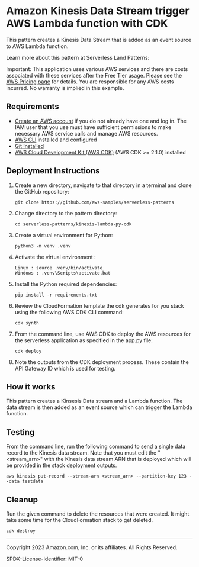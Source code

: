 # Amazon Kinesis Data Stream trigger AWS Lambda function with CDK

This pattern creates a Kinesis Data Stream that is added as an event source to AWS Lambda function.

Learn more about this pattern at Serverless Land Patterns: <live url to be added>

Important: This application uses various AWS services and there are costs associated with these services after the Free Tier usage. Please see the [AWS Pricing page](https://aws.amazon.com/pricing/) for details. You are responsible for any AWS costs incurred. No warranty is implied in this example.

## Requirements

- [Create an AWS account](https://portal.aws.amazon.com/gp/aws/developer/registration/index.html) if you do not already have one and log in. The IAM user that you use must have sufficient permissions to make necessary AWS service calls and manage AWS resources.
- [AWS CLI](https://docs.aws.amazon.com/cli/latest/userguide/install-cliv2.html) installed and configured
- [Git Installed](https://git-scm.com/book/en/v2/Getting-Started-Installing-Git)
- [AWS Cloud Development Kit (AWS CDK)](https://docs.aws.amazon.com/cdk/v2/guide/getting_started.html) (AWS CDK >= 2.1.0) installed


## Deployment Instructions

1. Create a new directory, navigate to that directory in a terminal and clone the GitHub repository:
   ```
   git clone https://github.com/aws-samples/serverless-patterns
   ```
2. Change directory to the pattern directory:
   ```
   cd serverless-patterns/kinesis-lambda-py-cdk
   ```
3. Create a virtual environment for Python:
   ```
   python3 -m venv .venv
   ```
4. Activate the virtual environment :
   ```
   Linux : source .venv/bin/activate
   Windows : .venv\Scripts\activate.bat
   ```
5. Install the Python required dependencies:
   ```
   pip install -r requirements.txt
   ```
6. Review the CloudFormation template the cdk generates for you stack using the following AWS CDK CLI command:
   ```
   cdk synth
   ```
7. From the command line, use AWS CDK to deploy the AWS resources for the serverless application as specified in the app.py file:
   ```
   cdk deploy
   ```
8. Note the outputs from the CDK deployment process. These contain the API Gateway ID which is used for testing.

## How it works

This pattern creates a Kinsesis Data stream and a Lambda function. The data stream is then added as an event source which can trigger the Lambda function.

## Testing

From the command line, run the following command to send a single data record to the Kinesis data stream. Note that you must edit the "<stream_arn>" with the Kinesis data stream ARN that is deployed which will be provided in the stack deployment outputs.

```
aws kinesis put-record --stream-arn <stream_arn> --partition-key 123 --data testdata
```

## Cleanup

Run the given command to delete the resources that were created. It might take some time for the CloudFormation stack to get deleted.

```
cdk destroy
```

---

Copyright 2023 Amazon.com, Inc. or its affiliates. All Rights Reserved.

SPDX-License-Identifier: MIT-0
